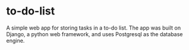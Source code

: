 # to-do-list
A simple web app for storing tasks in a to-do list.  The app was built on Django, a python web framework, and uses Postgresql as the database engine.
